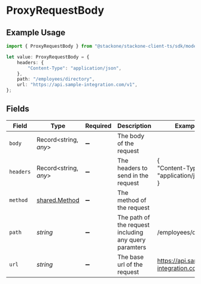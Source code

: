 # ProxyRequestBody

## Example Usage

```typescript
import { ProxyRequestBody } from "@stackone/stackone-client-ts/sdk/models/shared";

let value: ProxyRequestBody = {
    headers: {
        "Content-Type": "application/json",
    },
    path: "/employees/directory",
    url: "https://api.sample-integration.com/v1",
};
```

## Fields

| Field                                                 | Type                                                  | Required                                              | Description                                           | Example                                               |
| ----------------------------------------------------- | ----------------------------------------------------- | ----------------------------------------------------- | ----------------------------------------------------- | ----------------------------------------------------- |
| `body`                                                | Record<string, *any*>                                 | :heavy_minus_sign:                                    | The body of the request                               |                                                       |
| `headers`                                             | Record<string, *any*>                                 | :heavy_minus_sign:                                    | The headers to send in the request                    | {<br/>"Content-Type": "application/json"<br/>}        |
| `method`                                              | [shared.Method](../../../sdk/models/shared/method.md) | :heavy_minus_sign:                                    | The method of the request                             |                                                       |
| `path`                                                | *string*                                              | :heavy_minus_sign:                                    | The path of the request including any query paramters | /employees/directory                                  |
| `url`                                                 | *string*                                              | :heavy_minus_sign:                                    | The base url of the request                           | https://api.sample-integration.com/v1                 |
